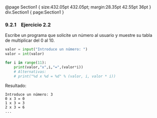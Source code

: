    @page Section1 { size:432.05pt 432.05pt; margin:28.35pt 42.55pt 36pt } div.Section1 { page:Section1 }

### 9.2.1    Ejercicio 2.2

Escribe un programa que solicite un número al usuario y muestre su tabla de multiplicar del 0 al 10.

```Python
valor = input("Introduce un número: ")
valor = int(valor)

for i in range(11):
    print(valor,"x",i,"=",(valor*i))
    # Alternativas:
    # print("%d x %d = %d" % (valor, i, valor * i))
```

Resultado:

```console
Introduce un número: 3
0 x 3 = 0
1 x 3 = 3
2 x 3 = 6
...
```